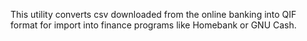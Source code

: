 This utility converts csv downloaded from the online banking into QIF format
for import into finance programs like Homebank or GNU Cash.

